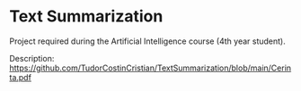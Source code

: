 ﻿# Text Summarization
 
Project required during the Artificial Intelligence course (4th year student).

Description: https://github.com/TudorCostinCristian/TextSummarization/blob/main/Cerinta.pdf
